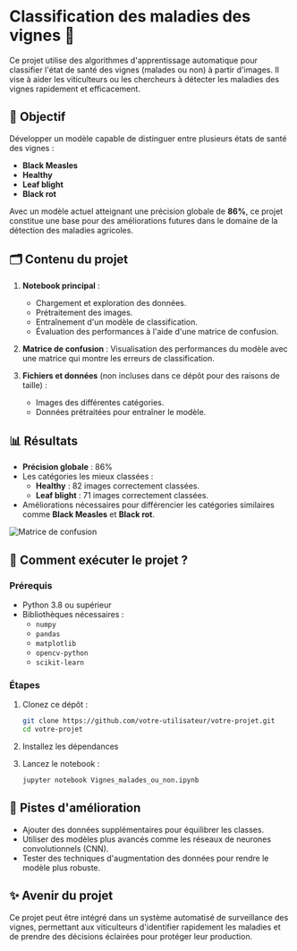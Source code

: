
# Classification des maladies des vignes 🍇

Ce projet utilise des algorithmes d'apprentissage automatique pour classifier l'état de santé des vignes (malades ou non) à partir d'images. Il vise à aider les viticulteurs ou les chercheurs à détecter les maladies des vignes rapidement et efficacement.

## 📌 Objectif

Développer un modèle capable de distinguer entre plusieurs états de santé des vignes :
- **Black Measles**
- **Healthy**
- **Leaf blight**
- **Black rot**

Avec un modèle actuel atteignant une précision globale de **86%**, ce projet constitue une base pour des améliorations futures dans le domaine de la détection des maladies agricoles.

## 🗂️ Contenu du projet

1. **Notebook principal** :
   - Chargement et exploration des données.
   - Prétraitement des images.
   - Entraînement d'un modèle de classification.
   - Évaluation des performances à l'aide d'une matrice de confusion.

2. **Matrice de confusion** :
   Visualisation des performances du modèle avec une matrice qui montre les erreurs de classification.

3. **Fichiers et données** (non incluses dans ce dépôt pour des raisons de taille) :
   - Images des différentes catégories.
   - Données prétraitées pour entraîner le modèle.

## 📊 Résultats

- **Précision globale** : 86%
- Les catégories les mieux classées : 
  - **Healthy** : 82 images correctement classées.
  - **Leaf blight** : 71 images correctement classées.
- Améliorations nécessaires pour différencier les catégories similaires comme **Black Measles** et **Black rot**.

![Matrice de confusion](./confusion_matrice.png)

## 🚀 Comment exécuter le projet ?

### Prérequis

- Python 3.8 ou supérieur
- Bibliothèques nécessaires :
  - `numpy`
  - `pandas`
  - `matplotlib`
  - `opencv-python`
  - `scikit-learn`

### Étapes

1. Clonez ce dépôt :
   ```bash
   git clone https://github.com/votre-utilisateur/votre-projet.git
   cd votre-projet
   ```

2. Installez les dépendances

3. Lancez le notebook :
   ```bash
   jupyter notebook Vignes_malades_ou_non.ipynb
   ```

## 🌱 Pistes d'amélioration

- Ajouter des données supplémentaires pour équilibrer les classes.
- Utiliser des modèles plus avancés comme les réseaux de neurones convolutionnels (CNN).
- Tester des techniques d'augmentation des données pour rendre le modèle plus robuste.

## ✨ Avenir du projet

Ce projet peut être intégré dans un système automatisé de surveillance des vignes, permettant aux viticulteurs d'identifier rapidement les maladies et de prendre des décisions éclairées pour protéger leur production.

